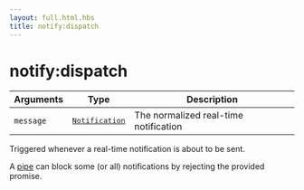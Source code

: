 ```yaml
---
layout: full.html.hbs
title: notify:dispatch
---
```


# notify:dispatch

<SinceBadge version="1.0.0" />

| Arguments | Type                                                                | Description                           |
| --------- | ------------------------------------------------------------------- | ------------------------------------- |
| `message` | <pre><a href=/api/1/essentials/notifications>Notification</a></pre> | The normalized real-time notification |

Triggered whenever a real-time notification is about to be sent.

A [pipe](/core/1/plugins/essentials/pipes/) can block some (or all) notifications by rejecting the provided promise.
